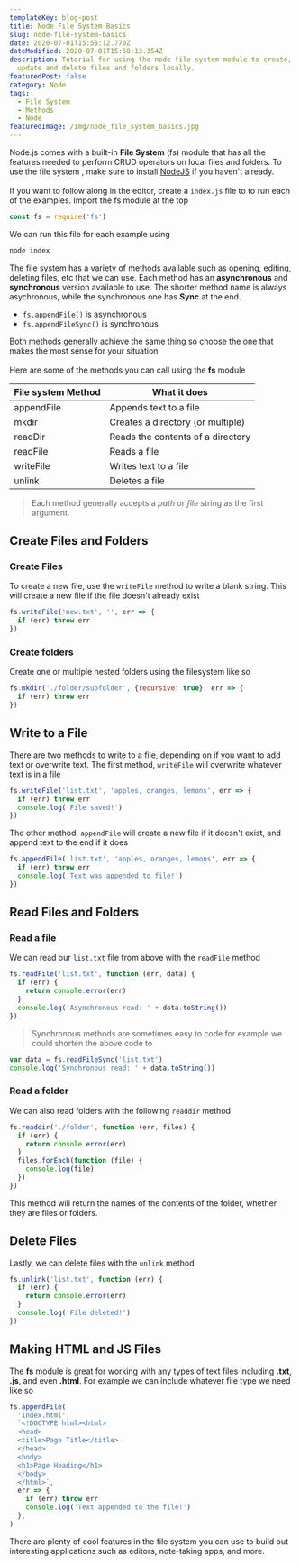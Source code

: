 ```yaml
---
templateKey: blog-post
title: Node File System Basics
slug: node-file-system-basics
date: 2020-07-01T15:58:12.770Z
dateModified: 2020-07-01T15:58:13.354Z
description: Tutorial for using the node file system module to create, read,
  update and delete files and folders locally.
featuredPost: false
category: Node
tags:
  - File System
  - Methods
  - Node
featuredImage: /img/node_file_system_basics.jpg
---
```

Node.js comes with a built-in **File System** (fs) module that has all the features needed
to perform CRUD operators on local files and folders. To use the file system, make sure to install [NodeJS](https://nodejs.org/en/download/) if you haven't already.  
&nbsp;    
If you want to follow along in the editor, create a `index.js` file to to run each of the
examples. Import the fs module at the top

```javascript
const fs = require('fs')
```

We can run this file for each example using

```bash
node index
```

The file system has a variety of methods available such as opening, editing, deleting
files, etc that we can use. Each method has an **asynchronous** and **synchronous**
version available to use. The shorter method name is always asychronous, while the
synchronous one has **Sync** at the end.

- `fs.appendFile()` is asynchronous
- `fs.appendFileSync()` is synchronous

Both methods generally achieve the same thing so choose the one that makes the most sense
for your situation  
&nbsp;  
Here are some of the methods you can call using the **fs** module

| File system Method | What it does                      |
| ------------------ | --------------------------------- |
| appendFile         | Appends text to a file            |
| mkdir              | Creates a directory (or multiple) |
| readDir            | Reads the contents of a directory |
| readFile           | Reads a file                      |
| writeFile          | Writes text to a file             |
| unlink             | Deletes a file                    |

> Each method generally accepts a _path_ or _file_ string as the first argument.

## Create Files and Folders

### Create Files

To create a new file, use the `writeFile` method to write a blank string. This will create
a new file if the file doesn't already exist

```javascript
fs.writeFile('new.txt', '', err => {
  if (err) throw err
})
```

### Create folders

Create one or multiple nested folders using the filesystem like so

```javascript
fs.mkdir('./folder/subfolder', {recursive: true}, err => {
  if (err) throw err
})
```

## Write to a File

There are two methods to write to a file, depending on if you want to add text or
overwrite text. The first method, `writeFile` will overwrite whatever text is in a file

```javascript
fs.writeFile('list.txt', 'apples, oranges, lemons', err => {
  if (err) throw err
  console.log('File saved!')
})
```

The other method, `appendFile` will create a new file if it doesn't exist, and append text
to the end if it does

```javascript
fs.appendFile('list.txt', 'apples, oranges, lemons', err => {
  if (err) throw err
  console.log('Text was appended to file!')
})
```

## Read Files and Folders

### Read a file

We can read our `list.txt` file from above with the `readFile` method

```javascript
fs.readFile('list.txt', function (err, data) {
  if (err) {
    return console.error(err)
  }
  console.log('Asynchronous read: ' + data.toString())
})
```

> Synchronous methods are sometimes easy to code for example we could shorten the above
> code to

```javascript
var data = fs.readFileSync('list.txt')
console.log('Synchronous read: ' + data.toString())
```

### Read a folder

We can also read folders with the following `readdir` method

```javascript
fs.readdir('./folder', function (err, files) {
  if (err) {
    return console.error(err)
  }
  files.forEach(function (file) {
    console.log(file)
  })
})
```

This method will return the names of the contents of the folder, whether they are files or
folders.

## Delete Files

Lastly, we can delete files with the `unlink` method

```javascript
fs.unlink('list.txt', function (err) {
  if (err) {
    return console.error(err)
  }
  console.log('File deleted!')
})
```

## Making HTML and JS Files

The **fs** module is great for working with any types of text files including **.txt**,
**.js**, and even **.html**. For example we can include whatever file type we need like so

```javascript
fs.appendFile(
  'index.html',
  `<!DOCTYPE html><html>
  <head>
  <title>Page Title</title>
  </head>
  <body>
  <h1>Page Heading</h1>
  </body>
  </html>`,
  err => {
    if (err) throw err
    console.log('Text appended to the file!')
  },
)
```

There are plenty of cool features in the file system you can use to build out interesting
applications such as editors, note-taking apps, and more.

